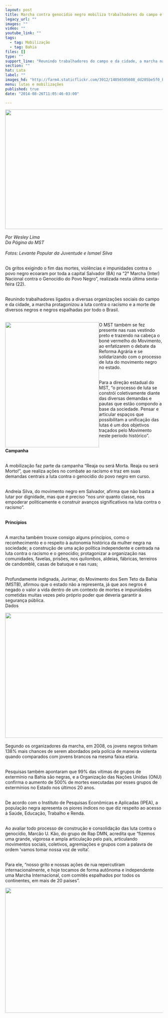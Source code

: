 ```yaml
---
layout: post
title: Marcha contra genocídio negro mobiliza trabalhadores do campo e cidade
legacy_url: ""
images: ""
video: ""
youtube_link: ""
tags:
  - tag: Mobilização
  - tag: Bahia
files: []
type: ""
support_line: "Reunindo trabalhadores do campo e da cidade, a marcha na capital Salvador protagonizou a luta contra o racismo."
section: ""
hat: Luta
label: ""
images_hd: "http://farm4.staticflickr.com/3912/14856505608_dd205be5f0_b.jpg"
menu: lutas e mobilizações
published: true
date: "2014-08-26T11:05:46-03:00"

---
```

<p><img alt="" height="382" src="http://farm4.staticflickr.com/3912/14856505608_dd205be5f0_b.jpg" width="600" /><br />
<br />
<em>Por Wesley Lima<br />
Da P&aacute;gina do MST<br />
<br />
Fotos: Levante Popular da Juventude e Ismael Silva</em></p>

<p><br />
Os gritos exigindo o fim das mortes, viol&ecirc;ncias e impunidades contra o povo negro ecoaram por toda a capital Salvador (BA) na &ldquo;2&deg; Marcha (Inter) Nacional contra o Genoc&iacute;dio do Povo Negro&rdquo;, realizada nesta &uacute;ltima sexta-feira (22).</p>

<p><br />
Reunindo trabalhadores ligados a diversas organiza&ccedil;&otilde;es sociais do campo e da cidade, a marcha protagonizou a luta contra o racismo e a morte de diversos negros e negros espalhadas por todo o Brasil.</p>

<p><br />
<img alt="" height="400" src="http://farm4.staticflickr.com/3892/14856380429_83d40b2894_b.jpg" style="float:left" width="300" />O MST tamb&eacute;m se fez presente nas ruas vestindo preto e trazendo na cabe&ccedil;a o bon&eacute; vermelho do Movimento, ao enfatizarem o debate da Reforma Agr&aacute;ria e se solidarizando com o processo de luta do movimento negro no estado.</p>

<p><br />
Para a dire&ccedil;&atilde;o estadual do MST, &ldquo;o processo de luta se constr&oacute;i coletivamente diante das diversas demandas e pautas que est&atilde;o compondo a base da sociedade. Pensar e articular espa&ccedil;os que possibilitam a unifica&ccedil;&atilde;o das lutas &eacute; um dos objetivos tra&ccedil;ados pelo Movimento neste per&iacute;odo hist&oacute;rico&rdquo;.</p>

<p><br />
<strong>Campanha</strong></p>

<p><br />
A mobiliza&ccedil;&atilde;o faz parte da campanha &ldquo;Reaja ou ser&aacute; Morta. Reaja ou ser&aacute; Morto!&rdquo;, que realiza a&ccedil;&otilde;es no combate ao racismo e traz em suas demandas centrais a luta contra o genoc&iacute;dio do povo negro em curso.&nbsp;</p>

<p><br />
Andreia Silva, do movimento negro em Salvador, afirma que n&atilde;o basta a lutar por dignidade, mas que &eacute; preciso &ldquo;nos unir quanto classe, nos empoderar politicamente e construir avan&ccedil;os significativos na luta contra o racismo&rdquo;.</p>

<p><br />
<strong>Princ&iacute;pios</strong></p>

<p><br />
A marcha tamb&eacute;m trouxe consigo alguns princ&iacute;pios, como o reconhecimento e o respeito &agrave; autonomia hist&oacute;rica da mulher negra na sociedade; a constru&ccedil;&atilde;o de uma a&ccedil;&atilde;o pol&iacute;tica independente e centrada na luta contra o racismo e o genoc&iacute;dio; protagonizar a organiza&ccedil;&atilde;o nas comunidades, favelas, pris&otilde;es, nos quilombos, aldeias, f&aacute;bricas, terreiros de candombl&eacute;, casas de batuque e nas ruas;</p>

<p><br />
Profundamente indignada, Jurimar, do Movimento dos Sem Teto da Bahia (MSTB), afirmou que o estado n&atilde;o a representa, j&aacute; que aos negros &eacute; negado o valor a vida dentro de um contexto de mortes e impunidades cometidas muitas vezes pelo pr&oacute;prio poder que deveria garantir a seguran&ccedil;a p&uacute;blica.<br />
Dados</p>

<p><img alt="" height="400" src="http://farm4.staticflickr.com/3881/15040043501_026da84d7a_b.jpg" width="600" /><br />
<br />
Segundo os organizadores da marcha, em 2008, os jovens negros tinham 138% mais chances de serem abordados pela pol&iacute;cia de maneira violenta quando comparados com jovens brancos na mesma faixa et&aacute;ria.&nbsp;</p>

<p><br />
Pesquisas tamb&eacute;m apontaram que 99% das v&iacute;timas de grupos de exterm&iacute;nio na Bahia s&atilde;o negras, e a Organiza&ccedil;&atilde;o das Na&ccedil;&otilde;es Unidas (ONU) confirma o aumento de 500% de mortes executadas por esses grupos de exterm&iacute;nios no Estado nos &uacute;ltimos 20 anos.</p>

<p><br />
De acordo com o Instituto de Pesquisas Econ&ocirc;micas e Aplicadas (IPEA), a popula&ccedil;&atilde;o negra apresenta os piores &iacute;ndices no que diz respeito ao acesso &agrave; Sa&uacute;de, Educa&ccedil;&atilde;o, Trabalho e Renda.</p>

<p><br />
Ao avaliar todo processo de constru&ccedil;&atilde;o e consolida&ccedil;&atilde;o das luta contra o genoc&iacute;dio, Marc&atilde;o U. K&atilde;o, do grupo de Rap DMN, acredita que &ldquo;fizemos uma grande, vigorosa e ampla articula&ccedil;&atilde;o pelo pa&iacute;s, articulando movimentos sociais, coletivos, agremia&ccedil;&otilde;es e grupos com a palavra de ordem &lsquo;vamos tomar nossa voz de volta&rsquo;.&nbsp;</p>

<p><br />
Para ele, &ldquo;nosso grito e nossas a&ccedil;&otilde;es de rua repercutiram internacionalmente, e hoje tocamos de forma aut&ocirc;noma e independente uma Marcha Internacional, com comit&ecirc;s espalhados por todos os continentes, em mais de 20 pa&iacute;ses&rdquo;.</p>

<p><img alt="" height="400" src="http://farm6.staticflickr.com/5592/14856381669_fd36e50397_b.jpg" width="600" /></p>
